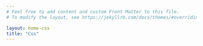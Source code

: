 ```yaml
---
# Feel free to add content and custom Front Matter to this file.
# To modify the layout, see https://jekyllrb.com/docs/themes/#overriding-theme-defaults

layout: home-css
title: "Css"
---
```

